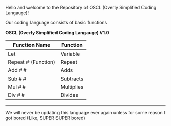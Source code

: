 Hello and welcome to the Repository of OSCL (Overly Simplified Coding Langauge)!

Our coding language consists of basic functions


**OSCL (Overly Simplified Coding Langauge) V1.0**

| Function Name | Function |
| --- | --- |
| Let                 | Variable   |
| Repeat # (Function) | Repeat     |
| Add # #             | Adds       |
| Sub # #             | Subtracts  |
| Mul # #             | Multiplies |
| Div # #             | Divides    |

---------------

We will never be updating this language ever again unless for some reason I got bored (Like, SUPER SUPER bored)
